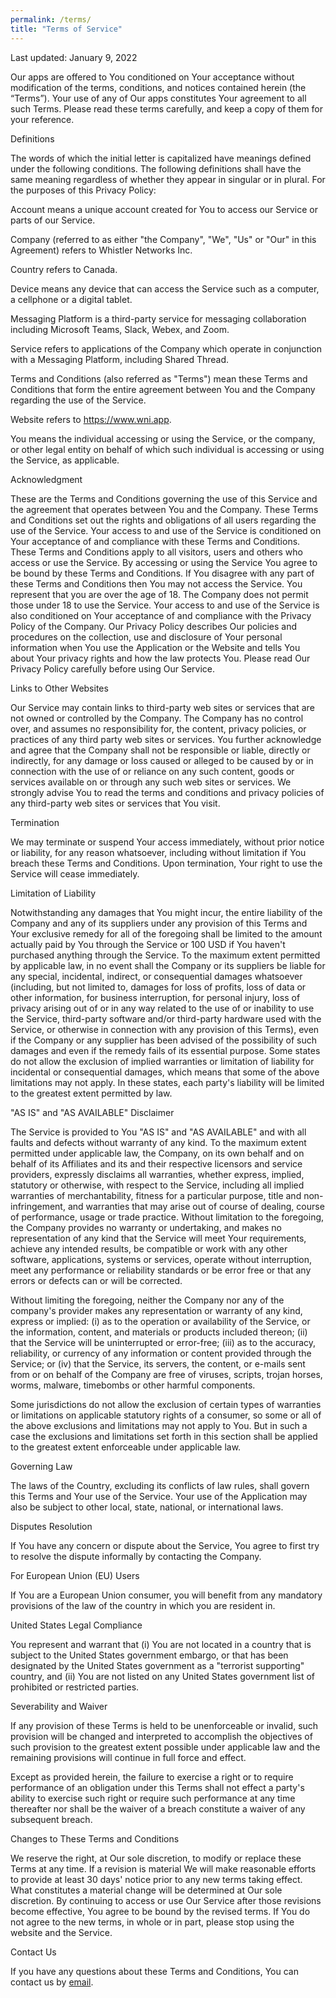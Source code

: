 ```yaml
---
permalink: /terms/
title: "Terms of Service"
---
```

Last updated: January 9, 2022

Our apps are offered to You conditioned on Your acceptance without modification of the terms, conditions, and notices contained herein (the “Terms”). Your use of any of Our apps constitutes Your agreement to all such Terms. Please read these terms carefully, and keep a copy of them for your reference. 

Definitions

The words of which the initial letter is capitalized have meanings defined under the following conditions. The following definitions shall have the same meaning regardless of whether they appear in singular or in plural.  For the purposes of this Privacy Policy:

Account means a unique account created for You to access our Service or parts of our Service.

Company (referred to as either "the Company", "We", "Us" or "Our" in this Agreement) refers to Whistler Networks Inc.

Country refers to Canada.

Device means any device that can access the Service such as a computer, a cellphone or a digital tablet.

Messaging Platform is a third-party service for messaging collaboration including Microsoft Teams, Slack, Webex, and Zoom.

Service refers to applications of the Company which operate in conjunction with a Messaging Platform, including Shared Thread.

Terms and Conditions (also referred as "Terms") mean these Terms and Conditions that form the entire agreement between You and the Company regarding the use of the Service.

Website refers to https://www.wni.app.

You means the individual accessing or using the Service, or the company, or other legal entity on behalf of which such individual is accessing or using the Service, as applicable.

Acknowledgment

These are the Terms and Conditions governing the use of this Service and the agreement that operates between You and the Company.  These Terms and Conditions set out the rights and obligations of all users regarding the use of the Service.  Your access to and use of the Service is conditioned on Your acceptance of and compliance with these Terms and Conditions.  These Terms and Conditions apply to all visitors, users and others who access or use the Service.  By accessing or using the Service You agree to be bound by these Terms and Conditions.  If You disagree with any part of these Terms and Conditions then You may not access the Service.  You represent that you are over the age of 18. The Company does not permit those under 18 to use the Service.  Your access to and use of the Service is also conditioned on Your acceptance of and compliance with the Privacy Policy of the Company. Our Privacy Policy describes Our policies and procedures on the collection, use and disclosure of Your personal information when You use the Application or the Website and tells You about Your privacy rights and how the law protects You. Please read Our Privacy Policy carefully before using Our Service.

Links to Other Websites

Our Service may contain links to third-party web sites or services that are not owned or controlled by the Company.  The Company has no control over, and assumes no responsibility for, the content, privacy policies, or practices of any third party web sites or services. You further acknowledge and agree that the Company shall not be responsible or liable, directly or indirectly, for any damage or loss caused or alleged to be caused by or in connection with the use of or reliance on any such content, goods or services available on or through any such web sites or services.  We strongly advise You to read the terms and conditions and privacy policies of any third-party web sites or services that You visit.

Termination

We may terminate or suspend Your access immediately, without prior notice or liability, for any reason whatsoever, including without limitation if You breach these Terms and Conditions.  Upon termination, Your right to use the Service will cease immediately.

Limitation of Liability

Notwithstanding any damages that You might incur, the entire liability of the Company and any of its suppliers under any provision of this Terms and Your exclusive remedy for all of the foregoing shall be limited to the amount actually paid by You through the Service or 100 USD if You haven't purchased anything through the Service.  To the maximum extent permitted by applicable law, in no event shall the Company or its suppliers be liable for any special, incidental, indirect, or consequential damages whatsoever (including, but not limited to, damages for loss of profits, loss of data or other information, for business interruption, for personal injury, loss of privacy arising out of or in any way related to the use of or inability to use the Service, third-party software and/or third-party hardware used with the Service, or otherwise in connection with any provision of this Terms), even if the Company or any supplier has been advised of the possibility of such damages and even if the remedy fails of its essential purpose.  Some states do not allow the exclusion of implied warranties or limitation of liability for incidental or consequential damages, which means that some of the above limitations may not apply. In these states, each party's liability will be limited to the greatest extent permitted by law.

"AS IS" and "AS AVAILABLE" Disclaimer

The Service is provided to You "AS IS" and "AS AVAILABLE" and with all faults and defects without warranty of any kind. To the maximum extent permitted under applicable law, the Company, on its own behalf and on behalf of its Affiliates and its and their respective licensors and service providers, expressly disclaims all warranties, whether express, implied, statutory or otherwise, with respect to the Service, including all implied warranties of merchantability, fitness for a particular purpose, title and non-infringement, and warranties that may arise out of course of dealing, course of performance, usage or trade practice. Without limitation to the foregoing, the Company provides no warranty or undertaking, and makes no representation of any kind that the Service will meet Your requirements, achieve any intended results, be compatible or work with any other software, applications, systems or services, operate without interruption, meet any performance or reliability standards or be error free or that any errors or defects can or will be corrected.

Without limiting the foregoing, neither the Company nor any of the company's provider makes any representation or warranty of any kind, express or implied: (i) as to the operation or availability of the Service, or the information, content, and materials or products included thereon; (ii) that the Service will be uninterrupted or error-free; (iii) as to the accuracy, reliability, or currency of any information or content provided through the Service; or (iv) that the Service, its servers, the content, or e-mails sent from or on behalf of the Company are free of viruses, scripts, trojan horses, worms, malware, timebombs or other harmful components.

Some jurisdictions do not allow the exclusion of certain types of warranties or limitations on applicable statutory rights of a consumer, so some or all of the above exclusions and limitations may not apply to You. But in such a case the exclusions and limitations set forth in this section shall be applied to the greatest extent enforceable under applicable law.

Governing Law

The laws of the Country, excluding its conflicts of law rules, shall govern this Terms and Your use of the Service. Your use of the Application may also be subject to other local, state, national, or international laws.

Disputes Resolution

If You have any concern or dispute about the Service, You agree to first try to resolve the dispute informally by contacting the Company.

For European Union (EU) Users

If You are a European Union consumer, you will benefit from any mandatory provisions of the law of the country in which you are resident in.

United States Legal Compliance

You represent and warrant that (i) You are not located in a country that is subject to the United States government embargo, or that has been designated by the United States government as a "terrorist supporting" country, and (ii) You are not listed on any United States government list of prohibited or restricted parties.

Severability and Waiver

If any provision of these Terms is held to be unenforceable or invalid, such provision will be changed and interpreted to accomplish the objectives of such provision to the greatest extent possible under applicable law and the remaining provisions will continue in full force and effect.

Except as provided herein, the failure to exercise a right or to require performance of an obligation under this Terms shall not effect a party's ability to exercise such right or require such performance at any time thereafter nor shall be the waiver of a breach constitute a waiver of any subsequent breach.

Changes to These Terms and Conditions

We reserve the right, at Our sole discretion, to modify or replace these Terms at any time. If a revision is material We will make reasonable efforts to provide at least 30 days' notice prior to any new terms taking effect. What constitutes a material change will be determined at Our sole discretion.  By continuing to access or use Our Service after those revisions become effective, You agree to be bound by the revised terms. If You do not agree to the new terms, in whole or in part, please stop using the website and the Service.

Contact Us

If you have any questions about these Terms and Conditions, You can contact us by [email](mailto:heya@wni.app).